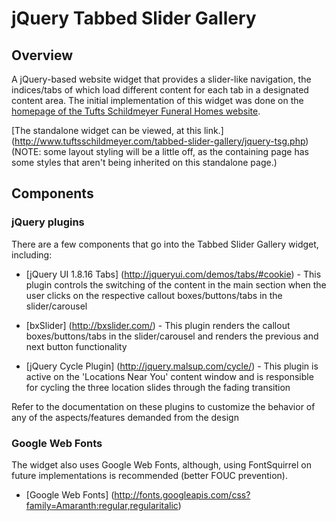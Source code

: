 jQuery Tabbed Slider Gallery
============================

Overview
--------

A jQuery-based website widget that provides a slider-like navigation, the indices/tabs of which load different content for each tab in a designated content area. The initial implementation of this widget was done on the <a target="_blank" href="http://www.tuftsschildmeyer.com/">homepage of the Tufts Schildmeyer Funeral Homes website</a>.

[The standalone widget can be viewed, at this link.] (http://www.tuftsschildmeyer.com/tabbed-slider-gallery/jquery-tsg.php) (NOTE: some layout styling will be a little off, as the containing page has some styles that aren't being inherited on this standalone page.)

Components
----------

### jQuery plugins

There are a few components that go into the Tabbed Slider Gallery widget, including:

* [jQuery UI 1.8.16 Tabs] (http://jqueryui.com/demos/tabs/#cookie) - This plugin controls the switching of the content in the main section when the user clicks on the respective callout boxes/buttons/tabs in the slider/carousel

* [bxSlider] (http://bxslider.com/) - 
This plugin renders the callout boxes/buttons/tabs in the slider/carousel and renders the previous and next button functionality
    
* [jQuery Cycle Plugin] (http://jquery.malsup.com/cycle/) - This plugin is active on the 'Locations Near You' content window and is responsible for cycling the three location slides through the fading transition

Refer to the documentation on these plugins to customize the behavior of any of the aspects/features demanded from the design

### Google Web Fonts

The widget also uses Google Web Fonts, although, using FontSquirrel on future implementations is recommended (better FOUC prevention).

* [Google Web Fonts] (http://fonts.googleapis.com/css?family=Amaranth:regular,regularitalic)

